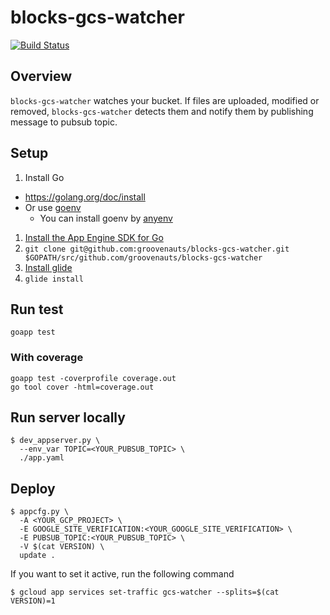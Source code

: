 # blocks-gcs-watcher

[![Build Status](https://secure.travis-ci.org/groovenauts/blocks-gcs-watcher.png)](https://travis-ci.org/groovenauts/blocks-gcs-watcher)

## Overview

`blocks-gcs-watcher` watches your bucket. If files are uploaded,
modified or removed, `blocks-gcs-watcher` detects them and notify
them by publishing message to pubsub topic.

## Setup

1. Install Go
  - https://golang.org/doc/install
  - Or use [goenv](https://github.com/kaneshin/goenv)
    - You can install goenv by [anyenv](https://github.com/riywo/anyenv)
1. [Install the App Engine SDK for Go](https://cloud.google.com/appengine/docs/go/download?hl=ja)
1. `git clone git@github.com:groovenauts/blocks-gcs-watcher.git $GOPATH/src/github.com/groovenauts/blocks-gcs-watcher`
1. [Install glide](https://github.com/Masterminds/glide#install)
1. `glide install`

## Run test

```
goapp test
```

### With coverage

```
goapp test -coverprofile coverage.out
go tool cover -html=coverage.out
```

## Run server locally

```
$ dev_appserver.py \
  --env_var TOPIC=<YOUR_PUBSUB_TOPIC> \
  ./app.yaml
```


## Deploy

```
$ appcfg.py \
  -A <YOUR_GCP_PROJECT> \
  -E GOOGLE_SITE_VERIFICATION:<YOUR_GOOGLE_SITE_VERIFICATION> \
  -E PUBSUB_TOPIC:<YOUR_PUBSUB_TOPIC> \
  -V $(cat VERSION) \
  update .
```

If you want to set it active, run the following command

```
$ gcloud app services set-traffic gcs-watcher --splits=$(cat VERSION)=1
```
